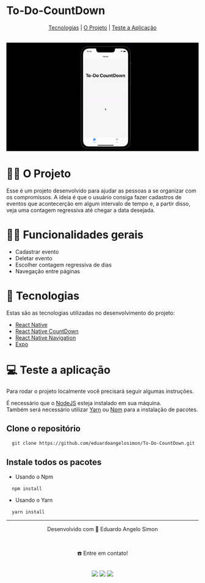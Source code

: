 # To-Do-CountDown

<div align="center">
  <a href="#-tecnologias">Tecnologias</a> | <a href="#-o-projeto">O Projeto</a> | <a href="#-teste-a-aplicação">Teste a Aplicação</a> 
</div>
<br>

<p align="center">
  <img src="./assets/to_readme/to-do-countdown.gif">
</p>

# 👷🏻 O Projeto

Esse é um projeto desenvolvido para ajudar as pessoas a se organizar com os compromissos. A ideia é que o usuário consiga fazer cadastros de eventos que acontecerção em algum intervalo de tempo e, a partir disso, veja uma contagem regressiva até chegar a data desejada.

# 🤳🏻 Funcionalidades gerais

- Cadastrar evento
- Deletar evento
- Escolher contagem regressiva de dias
- Navegação entre páginas

# 🚀 Tecnologias

Estas são as tecnologias utilizadas no desenvolvimento do projeto:

- <a href="https://reactnative.dev/docs/getting-started" target="_blank">React Native</a> <br>
- <a href="https://www.npmjs.com/package/react-native-countdown-component" target="_blank">React Native CountDown</a> <br>
- <a href="https://reactnavigation.org/" target="_blank">React Native Navigation</a> <br>
- <a href="https://docs.expo.dev/" target="_blank">Expo</a> <br>

# 💻 Teste a aplicação

Para rodar o projeto localmente você precisará seguir algumas instruções. <br>

É necessário que o <a href="https://nodejs.org/en/download/" target="_blank">NodeJS</a> esteja instalado em sua máquina. <br>
Também será necessário utilizar <a href="https://classic.yarnpkg.com/lang/en/docs/install/#mac-stable" target="_blank">Yarn</a> ou <a href="https://www.npmjs.com/" target="_blank">Npm</a> para a instalação de pacotes. <br>

## Clone o repositório

```
  git clone https://github.com/eduardoangelosimon/To-Do-CountDown.git
```

## Instale todos os pacotes

- Usando o Npm

```
  npm install
```

- Usando o Yarn

```
  yarn install
```

---

<div align="center">
  <p>Desenvolvido com 💙 Eduardo Angelo Simon</p> <br>
  <p>☎️ Entre em contato!<p> <br>
  <a href = "mailto:eduardosimon.trabalho@gmail.com"><img src="https://img.shields.io/badge/Gmail-D14836?style=for-the-badge&logo=gmail&logoColor=white" target="_blank"></a>
  <a display="flex" text-align="center" href="https://www.linkedin.com/in/eduardoangelosimon/" target="_blank"><img src="https://img.shields.io/badge/-LinkedIn-%230077B5?style=for-the-badge&logo=linkedin&logoColor=white" target="_blank"></a>
    <a display="flex" text-align="center" href="https://www.instagram.com/eduardosimon_dev/" target="_blank"><img src="https://img.shields.io/badge/Instagram-E4405F?style=for-the-badge&logo=instagram&logoColor=white" target="_blank"></a> 
</div>
